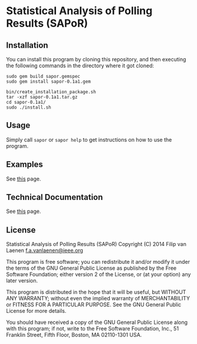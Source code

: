 Statistical Analysis of Polling Results (SAPoR)
===============================================

Installation
------------

You can install this program by cloning this repository, and then executing the
following commands in the directory where it got cloned:

    sudo gem build sapor.gemspec 
    sudo gem install sapor-0.1a1.gem 

    bin/create_installation_package.sh 
    tar -xzf sapor-0.1a1.tar.gz
    cd sapor-0.1a1/
    sudo ./install.sh

Usage
-----

Simply call `sapor` or `sapor help` to get instructions on how to use the
program.

Examples
--------

See [this](Examples.md) page.

Technical Documentation
-----------------------

See [this](Technical%20Documentation.md) page.

License
-------

Statistical Analysis of Polling Results (SAPoR)
Copyright (C) 2014 Filip van Laenen <f.a.vanlaenen@ieee.org>

This program is free software; you can redistribute it and/or modify
it under the terms of the GNU General Public License as published by
the Free Software Foundation; either version 2 of the License, or
(at your option) any later version.

This program is distributed in the hope that it will be useful,
but WITHOUT ANY WARRANTY; without even the implied warranty of
MERCHANTABILITY or FITNESS FOR A PARTICULAR PURPOSE.  See the
GNU General Public License for more details.

You should have received a copy of the GNU General Public License along
with this program; if not, write to the Free Software Foundation, Inc.,
51 Franklin Street, Fifth Floor, Boston, MA 02110-1301 USA.
